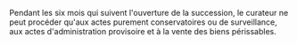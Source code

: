   
 Pendant les six mois qui suivent l'ouverture de la succession, le curateur ne peut procéder qu'aux actes purement conservatoires ou de surveillance, aux actes d'administration provisoire et à la vente des biens périssables.  

  
